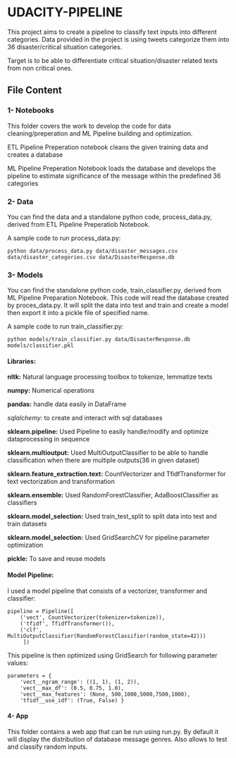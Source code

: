 # UDACITY-PIPELINE

This project aims to create a pipeline to classify text inputs into different categories. Data provided in the project is using tweets categorize them into 36 disaster/critical situation categories. 

Target is to be able to differentiate critical situation/disaster related texts from non critical ones.

## File Content

### 1- Notebooks 
This folder covers the work to develop the code for data cleaning/preperation and ML Pipeline building and optimization. 

ETL Pipeline Preperation notebook cleans the given training data and creates a database

ML Pipeline Preperation Notebook loads the database and develops the pipeline to estimate significance of the message within the predefined 36 categories

### 2- Data

You can find the data and a standalone python code, process_data.py, derived from ETL Pipeline Preperatiob Notebook.

A sample code to run process_data.py:

	python data/process_data.py data/disaster_messages.csv data/disaster_categories.csv data/DisasterResponse.db


### 3- Models

You can find the standalone python code, train_classifier.py, derived from ML Pipeline Preparation Notebook. This code will read the database created by proces_data.py. It will split the data into test and train and create a model then export it into a pickle file of specified name.

A sample code to run train_classifier.py:

	python models/train_classifier.py data/DisasterResponse.db models/classifier.pkl

#### Libraries:

**nltk:** Natural language processing toolbox to tokenize, lemmatize texts

**numpy:** Numerical operations

**pandas:** handle data easily in DataFrame

*sqlalchemy:* to create and interact with sql databases

**sklearn.pipeline:** Used Pipeline to easily handle/modify and optimize dataprocessing in sequence

**sklearn.multioutput:** Used MultiOutputClassifier to be able to handle classification when there are multiple outputs(36 in given dataset)

**sklearn.feature_extraction.text:** CountVectorizer and TfidfTransformer for text vectorization and transformation

**sklearn.ensemble:** Used RandomForestClassifier, AdaBoostClassifier as classifiers

**sklearn.model_selection:** Used train_test_split to split data into test and train datasets

**sklearn.model_selection:** Used GridSearchCV for pipeline parameter optimization

**pickle:** To save and reuse models

#### Model Pipeline: 

I used a model pipeline that consists of a vectorizer, transformer and classifier:

    pipeline = Pipeline([
        ('vect', CountVectorizer(tokenizer=tokenize)),
        ('tfidf', TfidfTransformer()),
        ('clf', MultiOutputClassifier(RandomForestClassifier(random_state=42)))
         ])

This pipeline is then optimized using GridSearch for following parameter values:

	parameters = {
		'vect__ngram_range': ((1, 1), (1, 2)),
		'vect__max_df': (0.5, 0.75, 1.0),
		'vect__max_features': (None, 500,1000,5000,7500,1000),
		'tfidf__use_idf': (True, False) }



#### 4- App

This folder contains a web app that can be run using run.py. By default it will display the distribution of database message genres. Also allows to test and classify random inputs.
